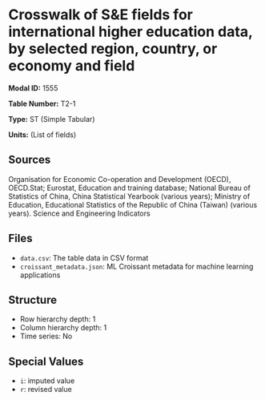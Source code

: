 # Crosswalk of S&E fields for international higher education data, by selected region, country, or economy and field

**Modal ID:** 1555

**Table Number:** T2-1

**Type:** ST (Simple Tabular)

**Units:** (List of fields)

## Sources

Organisation for Economic Co-operation and Development (OECD), OECD.Stat; Eurostat, Education and training database; National Bureau of Statistics of China, China Statistical Yearbook (various years); Ministry of Education, Educational Statistics of the Republic of China (Taiwan) (various years). Science and Engineering Indicators

## Files

- `data.csv`: The table data in CSV format
- `croissant_metadata.json`: ML Croissant metadata for machine learning applications

## Structure

- Row hierarchy depth: 1
- Column hierarchy depth: 1
- Time series: No

## Special Values

- `i`: imputed value
- `r`: revised value
